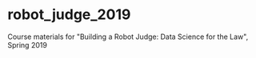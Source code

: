 # robot_judge_2019
Course materials for "Building a Robot Judge: Data Science for the Law", Spring 2019
